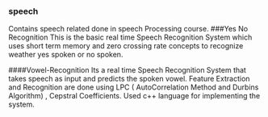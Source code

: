 ### speech
Contains speech related done in speech Processing course.
###Yes No Recognition
This is the basic real time Speech Recognition System which uses short term memory and zero crossing rate concepts to recognize weather yes spoken or no spoken.

####Vowel-Recognition
Its a real time Speech Recognition System that takes speech as input and predicts the spoken vowel. Feature Extraction and Recognition are done using LPC ( AutoCorrelation Method and Durbins Algorithm) , Cepstral Coefficients. Used c++ language for implementing the system.


